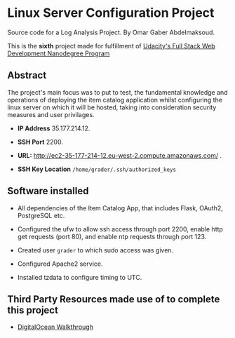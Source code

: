 # Linux Server Configuration Project
Source code for a Log Analysis Project.
By Omar Gaber Abdelmaksoud.

This is the **sixth** project made for fulfillment of [Udacity's Full Stack Web Development Nanodegree Program](https://www.udacity.com/course/full-stack-web-developer-nanodegree--nd004)

## Abstract
The project's main focus was to put to test, the fundamental knowledge and operations of deploying the item catalog application whilst configuring the linux server on which it will be hosted, taking into consideration security measures and user privilages. 


* **IP Address** 35.177.214.12.

* **SSH Port** 2200.

* **URL:** http://ec2-35-177-214-12.eu-west-2.compute.amazonaws.com/ .

* **SSH Key Location** `/home/grader/.ssh/authorized_keys`

## Software installed
* All dependencies of the Item Catalog App, that includes Flask, OAuth2, PostgreSQL etc.

* Configured the ufw to allow ssh access through port 2200, enable http get requests (port 80), and enable ntp requests through port 123.

* Created user `grader` to which sudo access was given.

* Configured Apache2 service.

* Installed tzdata to configure timing to UTC.


## Third Party Resources made use of to complete this project
* [DigitalOcean Walkthrough](https://www.digitalocean.com/community/tutorials/how-to-deploy-a-flask-application-on-an-ubuntu-vps)

